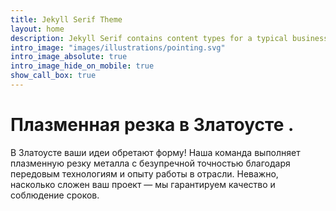 ```yaml
---
title: Jekyll Serif Theme
layout: home
description: Jekyll Serif contains content types for a typical business website. The theme is fully responsive, blazing fast and artfully illustrated.
intro_image: "images/illustrations/pointing.svg"
intro_image_absolute: true
intro_image_hide_on_mobile: true
show_call_box: true
---
```


# Плазменная резка в Златоусте .

В Златоусте ваши идеи обретают форму! Наша команда выполняет плазменную резку металла с безупречной точностью благодаря передовым технологиям и опыту работы в отрасли. Неважно, насколько сложен ваш проект — мы гарантируем качество и соблюдение сроков.
